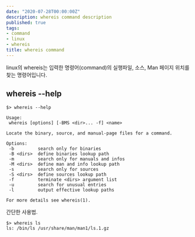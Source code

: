 ```yaml
---
date: "2020-07-28T00:00:00Z"
description: whereis command description
published: true
tags:
- command
- linux
- whereis
title: whereis command
---
```


linux의 whereis는 입력한 명령어(command)의 실행파일, 소스, Man 페이지 위치를 찾는 명령어입니다.


## whereis --help

```shell
$> whereis --help

Usage:
 whereis [options] [-BMS <dir>... -f] <name>

Locate the binary, source, and manual-page files for a command.

Options:
 -b         search only for binaries
 -B <dirs>  define binaries lookup path
 -m         search only for manuals and infos
 -M <dirs>  define man and info lookup path
 -s         search only for sources
 -S <dirs>  define sources lookup path
 -f         terminate <dirs> argument list
 -u         search for unusual entries
 -l         output effective lookup paths

For more details see whereis(1).
```

간단한 사용법.

```shell
$> whereis ls
ls: /bin/ls /usr/share/man/man1/ls.1.gz
```

